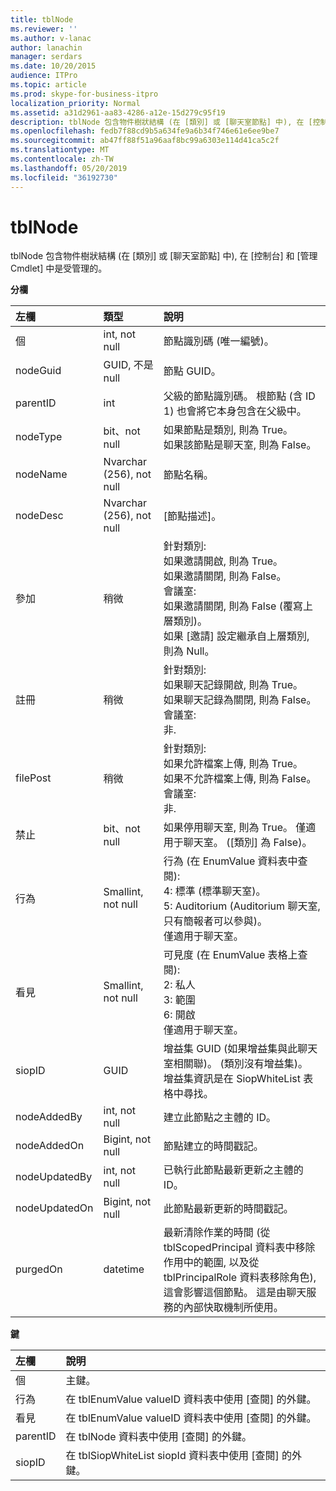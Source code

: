 ```yaml
---
title: tblNode
ms.reviewer: ''
ms.author: v-lanac
author: lanachin
manager: serdars
ms.date: 10/20/2015
audience: ITPro
ms.topic: article
ms.prod: skype-for-business-itpro
localization_priority: Normal
ms.assetid: a31d2961-aa83-4286-a12e-15d279c95f19
description: tblNode 包含物件樹狀結構 (在 [類別] 或 [聊天室節點] 中), 在 [控制台] 和 [管理 Cmdlet] 中是受管理的。
ms.openlocfilehash: fedb7f88cd9b5a634fe9a6b34f746e61e6ee9be7
ms.sourcegitcommit: ab47ff88f51a96aaf8bc99a6303e114d41ca5c2f
ms.translationtype: MT
ms.contentlocale: zh-TW
ms.lasthandoff: 05/20/2019
ms.locfileid: "36192730"
---
```

# <a name="tblnode"></a>tblNode
 
tblNode 包含物件樹狀結構 (在 [類別] 或 [聊天室節點] 中), 在 [控制台] 和 [管理 Cmdlet] 中是受管理的。
  
**分欄**

|**左欄**|**類型**|**說明**|
|:-----|:-----|:-----|
|個  <br/> |int, not null  <br/> |節點識別碼 (唯一編號)。  <br/> |
|nodeGuid  <br/> |GUID, 不是 null  <br/> |節點 GUID。  <br/> |
|parentID  <br/> |int  <br/> |父級的節點識別碼。 根節點 (含 ID 1) 也會將它本身包含在父級中。  <br/> |
|nodeType  <br/> |bit、not null  <br/> |如果節點是類別, 則為 True。  <br/> 如果該節點是聊天室, 則為 False。  <br/> |
|nodeName  <br/> |Nvarchar (256), not null  <br/> |節點名稱。  <br/> |
|nodeDesc  <br/> |Nvarchar (256), not null  <br/> |[節點描述]。  <br/> |
|參加  <br/> |稍微  <br/> | 針對類別: <br/>  如果邀請開啟, 則為 True。 <br/>  如果邀請關閉, 則為 False。 <br/>  會議室: <br/>  如果邀請關閉, 則為 False (覆寫上層類別)。 <br/>  如果 [邀請] 設定繼承自上層類別, 則為 Null。 <br/> |
|註冊  <br/> |稍微  <br/> | 針對類別: <br/>  如果聊天記錄開啟, 則為 True。 <br/>  如果聊天記錄為關閉, 則為 False。 <br/>  會議室: <br/>  非. <br/> |
|filePost  <br/> |稍微  <br/> | 針對類別: <br/>  如果允許檔案上傳, 則為 True。 <br/>  如果不允許檔案上傳, 則為 False。 <br/>  會議室: <br/>  非. <br/> |
|禁止  <br/> |bit、not null  <br/> |如果停用聊天室, 則為 True。 僅適用于聊天室。 ([類別] 為 False)。  <br/> |
|行為  <br/> |Smallint, not null  <br/> | 行為 (在 EnumValue 資料表中查閱): <br/>  4: 標準 (標準聊天室)。 <br/>  5: Auditorium (Auditorium 聊天室, 只有簡報者可以參與)。 <br/>  僅適用于聊天室。 <br/> |
|看見  <br/> |Smallint, not null  <br/> | 可見度 (在 EnumValue 表格上查閱): <br/>  2: 私人 <br/>  3: 範圍 <br/>  6: 開啟 <br/>  僅適用于聊天室。 <br/> |
|siopID  <br/> |GUID  <br/> |增益集 GUID (如果增益集與此聊天室相關聯)。 (類別沒有增益集)。  <br/> 增益集資訊是在 SiopWhiteList 表格中尋找。  <br/> |
|nodeAddedBy  <br/> |int, not null  <br/> |建立此節點之主體的 ID。  <br/> |
|nodeAddedOn  <br/> |Bigint, not null  <br/> |節點建立的時間戳記。  <br/> |
|nodeUpdatedBy  <br/> |int, not null  <br/> |已執行此節點最新更新之主體的 ID。  <br/> |
|nodeUpdatedOn  <br/> |Bigint, not null  <br/> |此節點最新更新的時間戳記。  <br/> |
|purgedOn  <br/> |datetime  <br/> |最新清除作業的時間 (從 tblScopedPrincipal 資料表中移除作用中的範圍, 以及從 tblPrincipalRole 資料表移除角色), 這會影響這個節點。 這是由聊天服務的內部快取機制所使用。  <br/> |
   
**鍵**

|**左欄**|**說明**|
|:-----|:-----|
|個  <br/> |主鍵。  <br/> |
|行為  <br/> |在 tblEnumValue valueID 資料表中使用 [查閱] 的外鍵。  <br/> |
|看見  <br/> |在 tblEnumValue valueID 資料表中使用 [查閱] 的外鍵。  <br/> |
|parentID  <br/> |在 tblNode 資料表中使用 [查閱] 的外鍵。  <br/> |
|siopID  <br/> |在 tblSiopWhiteList siopId 資料表中使用 [查閱] 的外鍵。  <br/> |
   

